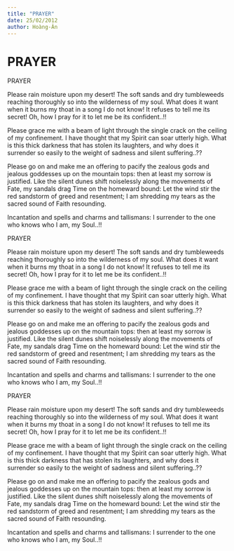 ```yaml
---
title: "PRAYER"
date: 25/02/2012
author: Hoàng-Ân
---
```


# PRAYER

PRAYER


Please rain moisture upon my desert!  The soft sands and dry tumbleweeds reaching thoroughly so into the wilderness of my soul.  What does it want when it burns my thoat in a song I do not know!  It refuses to tell me its secret!  Oh, how I pray for it to let me be its confident..!!

Please grace me with a beam of light through the single crack o­n the ceiling of my confinement.  I have thought that my Spirit can soar utterly high. What is this thick darkness that has stolen its laughters, and why does it surrender so easily to the weight of sadness and silent suffering..??

Please go o­n and make me an offering to pacify the zealous gods and jealous goddesses up o­n the mountain tops: then at least my sorrow is justified.  Like the silent dunes shift noiselessly along the movements of Fate, my sandals drag Time o­n the homeward bound:  Let the wind stir the red sandstorm of greed and resentment; I am shredding my tears as the sacred sound of Faith resounding.

Incantation and spells and charms and tallismans: I surrender to the o­ne who knows who I am, my Soul..!!

PRAYER


Please rain moisture upon my desert!  The soft sands and dry tumbleweeds reaching thoroughly so into the wilderness of my soul.  What does it want when it burns my thoat in a song I do not know!  It refuses to tell me its secret!  Oh, how I pray for it to let me be its confident..!!

Please grace me with a beam of light through the single crack o­n the ceiling of my confinement.  I have thought that my Spirit can soar utterly high. What is this thick darkness that has stolen its laughters, and why does it surrender so easily to the weight of sadness and silent suffering..??

Please go o­n and make me an offering to pacify the zealous gods and jealous goddesses up o­n the mountain tops: then at least my sorrow is justified.  Like the silent dunes shift noiselessly along the movements of Fate, my sandals drag Time o­n the homeward bound:  Let the wind stir the red sandstorm of greed and resentment; I am shredding my tears as the sacred sound of Faith resounding.

Incantation and spells and charms and tallismans: I surrender to the o­ne who knows who I am, my Soul..!!

PRAYER


Please rain moisture upon my desert!  The soft sands and dry tumbleweeds reaching thoroughly so into the wilderness of my soul.  What does it want when it burns my thoat in a song I do not know!  It refuses to tell me its secret!  Oh, how I pray for it to let me be its confident..!!

Please grace me with a beam of light through the single crack o­n the ceiling of my confinement.  I have thought that my Spirit can soar utterly high. What is this thick darkness that has stolen its laughters, and why does it surrender so easily to the weight of sadness and silent suffering..??

Please go o­n and make me an offering to pacify the zealous gods and jealous goddesses up o­n the mountain tops: then at least my sorrow is justified.  Like the silent dunes shift noiselessly along the movements of Fate, my sandals drag Time o­n the homeward bound:  Let the wind stir the red sandstorm of greed and resentment; I am shredding my tears as the sacred sound of Faith resounding.

Incantation and spells and charms and tallismans: I surrender to the o­ne who knows who I am, my Soul..!!
